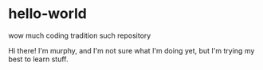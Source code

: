 # hello-world
wow much coding tradition such repository

Hi there!
I'm murphy, and I'm not sure what I'm doing yet, but I'm trying my best to learn stuff.
